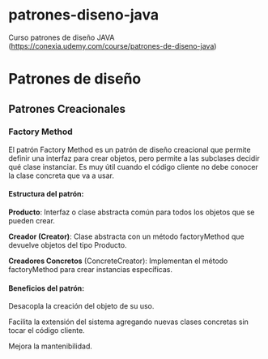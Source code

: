 # patrones-diseno-java
Curso patrones de diseño JAVA (https://conexia.udemy.com/course/patrones-de-diseno-java)

# Patrones de diseño
## Patrones Creacionales

### Factory Method
El patrón Factory Method es un patrón de diseño creacional que permite definir una interfaz para crear objetos, pero
permite a las subclases decidir qué clase instanciar. Es muy útil cuando el código cliente no debe conocer la clase
concreta que va a usar.

#### Estructura del patrón:
**Producto**: Interfaz o clase abstracta común para todos los objetos que se pueden crear.

**Creador (Creator)**: Clase abstracta con un método factoryMethod que devuelve objetos del tipo Producto.

**Creadores Concretos** (ConcreteCreator): Implementan el método factoryMethod para crear instancias específicas.

#### Beneficios del patrón:
Desacopla la creación del objeto de su uso.

Facilita la extensión del sistema agregando nuevas clases concretas sin tocar el código cliente.

Mejora la mantenibilidad.